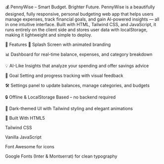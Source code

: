 💰 PennyWise – Smart Budget. Brighter Future.
PennyWise is a beautifully designed, fully responsive, personal budgeting web app that helps users manage expenses, track financial goals, and gain AI-powered insights — all in one intuitive interface. Built with HTML, Tailwind CSS, and JavaScript, it runs entirely on the client side and stores user data with localStorage, making it lightweight and simple to deploy.

🧩 Features
🎉 Splash Screen with animated branding

📊 Dashboard for real-time balance, expenses, and category breakdown

💡 AI-Like Insights that analyze your spending and offer savings advice

🎯 Goal Setting and progress tracking with visual feedback

🛠️ Settings panel to update balances, manage categories, and budgets

🔒 Offline & LocalStorage Based – no backend required

🌙 Dark-themed UI with Tailwind styling and elegant animations

🔧 Built With
HTML5

Tailwind CSS

Vanilla JavaScript

Font Awesome for icons

Google Fonts (Inter & Montserrat) for clean typography
